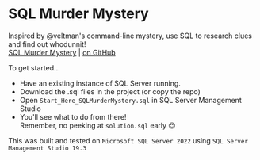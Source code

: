 # SQL Murder Mystery
Inspired by @veltman's command-line mystery, use SQL to research clues and find out whodunnit!<br>
[SQL Murder Mystery](https://mystery.knightlab.com/) | [on GitHub](https://github.com/NUKnightLab/sql-mysteries)

To get started...
- Have an existing instance of SQL Server running.
- Download the .sql files in the project (or copy the repo)
- Open `Start_Here_SQLMurderMystery.sql` in SQL Server Management Studio
- You'll see what to do from there!<br>
  Remember, no peeking at `solution.sql` early :wink:

This was built and tested on `Microsoft SQL Server 2022` using `SQL Server Management Studio 19.3` 


